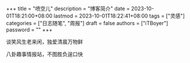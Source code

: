 +++
title = "喷空儿"
description = "博客简介"
date = 2023-10-01T18:21:00+08:00
lastmod = 2023-10-01T18:22:41+08:00
tags = ["灵感"]
categories = ["日志随笔", "周报"]
draft = false
authors = ["iTBoyer"]
password = ""
+++

谈笑风生老来闲，独爱清晨万物鲜 

八卦趣事情报站，不图胜负逞口快 

